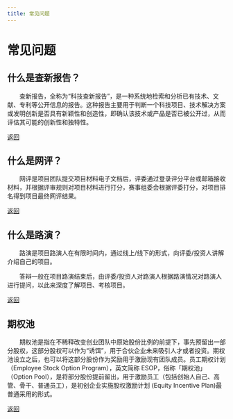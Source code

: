 ```yaml
---
title: 常见问题
---
```

# 常见问题

## 什么是查新报告？

&emsp;&emsp;查新报告，全称为“科技查新报告”，是一种系统地检索和分析已有技术、文献、专利等公开信息的报告。这种报告主要用于判断一个科技项目、技术解决方案或发明创新是否具有新颖性和创造性，即确认该技术或产品是否已被公开过，从而评估其可能的创新性和独特性。

<a href="javascript:history.back(-1)">返回</a>

## 什么是网评？

&emsp;&emsp;网评是项目团队提交项目材料电子文档后，评委通过登录评分平台或邮箱接收材料，并根据评审规则对项目材料进行打分，赛事组委会根据评委打分，对项目排名得到项目最终网评结果。

<a href="javascript:history.back(-1)">返回</a>

## 什么是路演？

&emsp;&emsp;路演是项目路演人在有限时间内，通过线上/线下的形式，向评委/投资人讲解介绍自己的项目。

&emsp;&emsp;答辩一般在项目路演结束后，由评委/投资人对路演人根据路演情况对路演人进行提问，以此来深度了解项目、考核项目。

<a href="javascript:history.back(-1)">返回</a>

## 期权池

&emsp;&emsp;期权池是指在不稀释改变创业团队中原始股份比例的前提下，事先预留出一部分股权，这部分股权可以作为“诱饵”，用于合伙企业未来吸引人才或者投资。期权池设立之后，也可以将这部分股份作为奖励用于激励现有团队成员。员工期权计划（Employee Stock Option Program），英文简称 ESOP，俗称「期权池」（Option Pool），是将部分股份提前留出，用于激励员工（包括创始人自己、高管、骨干、普通员工），是初创企业实施股权激励计划 (Equity Incentive Plan)最普通采用的形式。

<a href="javascript:history.back(-1)">返回</a>
